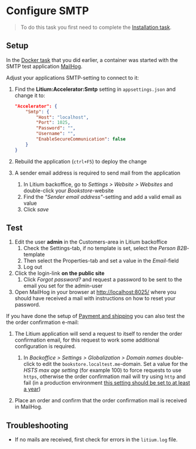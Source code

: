 # Configure SMTP

> To do this task you first need to complete the [Installation task](../Installation).

## Setup

In the [Docker task](../Docker) that you did earlier, a container was started with the SMTP test application [MailHog](https://github.com/mailhog/MailHog).

Adjust your applications SMTP-setting to connect to it:

1. Find the **Litium:Accelerator:Smtp** setting in
`appsettings.json` and change it to:

    ```JSON
    "Accelerator": {
        "Smtp": {
            "Host": "localhost",
            "Port": 1025,
            "Password": "",
            "Username": "",
            "EnableSecureCommunication": false
        }
    }
    ```

1. Rebuild the application (`ctrl+F5`) to deploy the change

1. A sender email address is required to send mail from the application
    1. In Litium backoffice, go to _Settings > Website > Websites_ and double-click your _Bookstore_-website
    1. Find the _"Sender email address"_-setting and add a valid email as value
    1. Click _save_

## Test

1. Edit the user **admin** in the Customers-area in Litium backoffice
    1. Check the Settings-tab, if no template is set, select the _Person B2B_-template
    1. Then select the Properties-tab and set a value in the _Email_-field
    1. Log out
1. Click the login-link **on the public site**
    1. Click _Forgot password?_ and request a password to be sent to the email you set for the admin-user
1. Open MailHog in your browser at <http://localhost:8025/> where you should have received a mail with instructions on how to reset your password.

If you have done the setup of [Payment and shipping](../Payment%20and%20shipping) you can also test the the order confirmation e-mail:

1. The Litium application will send a request to itself to render the order confirmation email, for this request to work some additional configuration is required.
    1. In _Backoffice > Settings > Globalization > Domain names_ double-click to edit the `bookstore.localtest.me`-domain. Set a value for the _HSTS max age setting_ (for example 100) to force requests to use `https`, otherwise the order confirmation mail will try using `http` and fail (in a production environment [this setting should be set to at least a year](https://developer.mozilla.org/en-US/docs/Web/HTTP/Headers/Strict-Transport-Security))

1. Place an order and confirm that the order confirmation mail is received in MailHog.

## Troubleshooting

* If no mails are received, first check for errors in the `litium.log` file.
